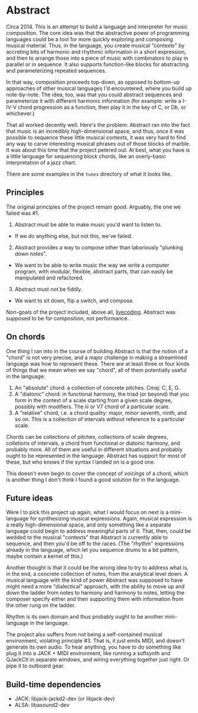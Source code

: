 # Abstract

Circa 2014. This is an attempt to build a language and interpreter for music composition. The core idea was that the abstractive power of programming languages could be a tool for more quickly exploring and composing musical material.
Thus, in the language, you create musical "contexts" by accreting bits of harmonic and rhythmic information in a short expression,
and then to arrange those into a piece of music with combinators to play in parallel or in sequence. It also supports function-like blocks for abstracting and parameterizing repeated sequences.

In that way, composition proceeds top-down, as opposed to bottom-up approaches of other musical languages I'd encountered, where you build up note-by-note. The idea, too, was 
that you could abstract sequences and parameterize it with different harmonic information (for example: write a I-IV-V chord progression as a function, then play it in the key of C, or Db, or whichever.)

That all worked decently well. Here's the problem: Abstract ran into the fact that music is an incredibly high-dimensional space, and thus, once it was possible to sequence these little musical contexts, 
it was very hard to find any way to carve interesting musical phrases out of those blocks of marble. It was about this time that the project petered out. At best, what you have
is a little language for sequencing block chords, like an overly-basic interpretation of a jazz chart.

There are some examples in the `tunes` directory of what it looks like.

## Principles

The original principles of the project remain good. Arguably, the one we failed was #1.

1. Abstract must be able to make music you'd want to listen to.  

- If we do anything else, but not this, we've failed.

2. Abstract provides a way to compose other than laboriously "plunking down notes".

- We want to be able to write music the way we write a computer program, with modular, flexible, abstract parts, that can easily be manipulated and refactored.

3. Abstract must not be fiddly.

- We want to sit down, flip a switch, and compose.

Non-goals of the project included, above all, [livecoding](https://en.wikipedia.org/wiki/Live_coding). Abstract was supposed to be for composition, not performance.

## On chords

One thing I ran into in the course of building Abstract is that the notion of a "chord" is not very precise, and a major challenge in making a streamlined language was how to represent these. There are at least three or four kinds of things that we mean when we say "chord", all of them potentially useful in the language:

1. An "absolute" chord: a collection of concrete pitches. Cmaj: C, E, G.
2. A "diatonic" chord: in functional harmony, the triad (or beyond) that you form in the context of a scale starting from a given scale degree, possibly with modifiers. The iii or V7 chord of a particular scale.
3. A "relative" chord, i.e. a chord quality: major, minor seventh, ninth, and so on. This is a collection of intervals without reference to a particular scale.

Chords can be collections of pitches, collections of scale degrees, colletions of intervals, a chord from functional or diatonic harmony, and probably more. All of them are useful in different situations and probably ought to be represented in the language. Abstract has support for most of these, but who knows if the syntax I landed on is a good one.

This doesn't even begin to cover the concept of _voicings_ of a chord, which is another thing I don't think I found a good solution for in the language.

## Future ideas

Were I to pick this project up again, what I would focus on next is a mini-language for synthesizing musical expressions.
Again, musical expression is a really high-dimensional space, and only something like a separate language could begin to address meaningful parts of it.
That, then, could be wedded to the musical "contexts" that Abstract is currently able to sequence, and then you'd be off to the races.
(The "rhythm" expressions already in the language, which let you sequence drums to a bit pattern, maybe contain a kernel of this.)

Another thought is that it could be the wrong idea to try to address what is, in the end, a concrete collection of notes, from the analytical level down. A musical language with the kind of power Abstract was supposed to have might need a more "dialectical" approach, with the ability to move up and down the ladder from notes to harmony and harmony to notes, letting the composer specify either and then supporting them with information from the other rung on the ladder.

Rhythm is its own domain and thus probably ought to be another mini-language in the language.

The project also suffers from not being a self-contained musical environment, violating principle #3. That is, it just emits MIDI, and doesn't
generate its own audio. To hear anything, you have to do something like plug it into a JACK + MIDI environment, like running a softsynth and QJackCtl in separate windows, and wiring everything together just right. Or pipe it to outboard gear.


## Build-time dependencies 

- JACK: libjack-jackd2-dev (or libjack-dev)
- ALSA: libasound2-dev
